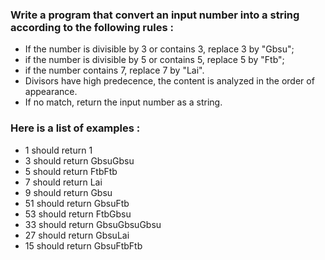### Write a program that convert an input number into a string according to the following rules :

* If the number is divisible by 3 or contains 3, replace 3 by "Gbsu";
* if the number is divisible by 5 or contains 5, replace 5 by "Ftb";
* if the number contains 7, replace 7 by "Lai".
* Divisors have high predecence, the content is analyzed in the order of appearance.
* If no match, return the input number as a string.

### Here is a list of examples :

* 1 should return 1
* 3 should return GbsuGbsu
* 5 should return FtbFtb
* 7 should return Lai
* 9 should return Gbsu
* 51 should return GbsuFtb
* 53 should return FtbGbsu
* 33 should return GbsuGbsuGbsu
* 27 should return GbsuLai
* 15 should return GbsuFtbFtb